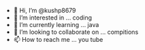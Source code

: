 - 👋 Hi, I’m @kushp8679
- 👀 I’m interested in ... coding
- 🌱 I’m currently learning ... java 
- 💞️ I’m looking to collaborate on ... compitions
- 📫 How to reach me ... you tube

<!---
kushp8679/kushp8679 is a ✨ special ✨ repository because its `README.md` (this file) appears on your GitHub profile.
You can click the Preview link to take a look at your changes.
--->
